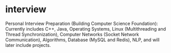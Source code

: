 # interview

Personal Interview Preparation (Building Computer Science Foundation): Currently includes C++, Java, Operating Systems, Linux (Multithreading and Thread Synchronization), Computer Networks (Socket Network Communication), Algorithms, Database (MySQL and Redis), NLP, and will later include projects.
